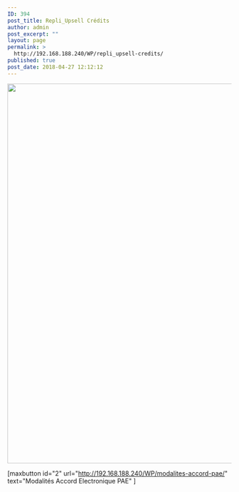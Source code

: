 ```yaml
---
ID: 394
post_title: Repli_Upsell Crédits
author: admin
post_excerpt: ""
layout: page
permalink: >
  http://192.168.188.240/WP/repli_upsell-credits/
published: true
post_date: 2018-04-27 12:12:12
---
```

<a href="http://192.168.188.240/WP/wp-content/uploads/2018/04/Repli_Upsell_credit.gif"><img class="aligncenter size-full wp-image-415" src="http://192.168.188.240/WP/wp-content/uploads/2018/04/Repli_Upsell_credit.gif" alt="" width="1601" height="852" /></a>

[maxbutton id="2" url="http://192.168.188.240/WP/modalites-accord-pae/" text="Modalités Accord Electronique PAE" ]